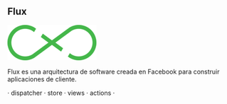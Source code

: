 ## Flux

![flux](media/images/flux.png)

Flux es una arquitectura de software creada en Facebook para construir aplicaciones de cliente.


· dispatcher · store · views · actions ·